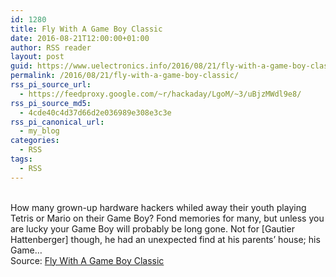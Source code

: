 ```yaml
---
id: 1280
title: Fly With A Game Boy Classic
date: 2016-08-21T12:00:00+01:00
author: RSS reader
layout: post
guid: https://www.uelectronics.info/2016/08/21/fly-with-a-game-boy-classic/
permalink: /2016/08/21/fly-with-a-game-boy-classic/
rss_pi_source_url:
  - https://feedproxy.google.com/~r/hackaday/LgoM/~3/uBjzMWdl9e8/
rss_pi_source_md5:
  - 4cde40c4d37d66d2e036989e308e3c3e
rss_pi_canonical_url:
  - my_blog
categories:
  - RSS
tags:
  - RSS
---
```

&#013;  
How many grown-up hardware hackers whiled away their youth playing Tetris or Mario on their Game Boy? Fond memories for many, but unless you are lucky your Game Boy will probably be long gone. Not for [Gautier Hattenberger] though, he had an unexpected find at his parents’ house; his Game…&#013;  
Source: <a href="https://feedproxy.google.com/~r/hackaday/LgoM/~3/uBjzMWdl9e8/" target="_blank">Fly With A Game Boy Classic</a>